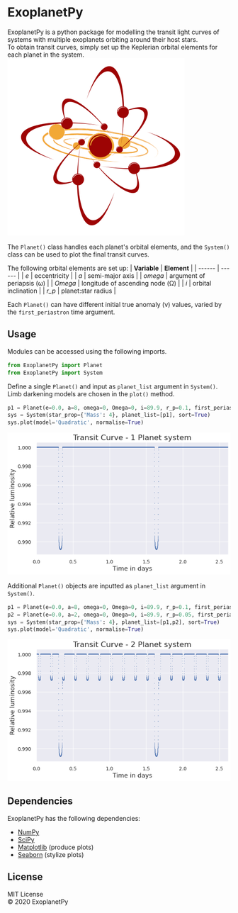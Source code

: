 # ExoplanetPy 

ExoplanetPy is a python package for modelling the transit light curves of systems with multiple exoplanets orbiting around their host stars.  
To obtain transit curves, simply set up the Keplerian orbital elements for each planet in the system.
![alt text](images/logo_400.png "ExoplanetPy logo")

The `Planet()` class handles each planet's orbital elements, and the `System()` class can be used to plot the final transit curves.

The following orbital elements are set up:
| **Variable** | **Element** |
| ------ | ------ |
| *e* | eccentricity |
| *a* | semi-major axis |
| *omega* | argument of periapsis (ω) |
| *Omega* | longitude of ascending node (Ω) |
| *i* | orbital inclination |
| *r_p* | planet:star radius |

Each `Planet()` can have different initial true anomaly (ν) values, varied by the `first_periastron` time argument.

## Usage
Modules can be accessed using the following imports.
```python
from ExoplanetPy import Planet
from ExoplanetPy import System
```

Define a single `Planet()` and input as `planet_list` argument in `System()`.  
Limb darkening models are chosen in the `plot()` method.
```python
p1 = Planet(e=0.0, a=8, omega=0, Omega=0, i=89.9, r_p=0.1, first_periastron=0.0)
sys = System(star_prop={'Mass': 4}, planet_list=[p1], sort=True)
sys.plot(model='Quadratic', normalise=True)
```
![Test Plot 1](ExoplanetPy/test_plots/test_plot_1.png)

Additional `Planet()` objects are inputted as `planet_list` argument in `System()`.
```python
p1 = Planet(e=0.0, a=8, omega=0, Omega=0, i=89.9, r_p=0.1, first_periastron=0.0)
p2 = Planet(e=0.0, a=2, omega=0, Omega=0, i=89.9, r_p=0.05, first_periastron=0.0)
sys = System(star_prop={'Mass': 4}, planet_list=[p1,p2], sort=True)
sys.plot(model='Quadratic', normalise=True)
```
![Test Plot 2](ExoplanetPy/test_plots/testv0_plot.png)

## Dependencies
ExoplanetPy has the following dependencies:
* [NumPy](https://numpy.org/)
* [SciPy](https://www.scipy.org/)
* [Matplotlib](https://matplotlib.org/)  (produce plots)
* [Seaborn](https://seaborn.pydata.org/) (stylize plots)

## License 
MIT License  
© 2020 ExoplanetPy
